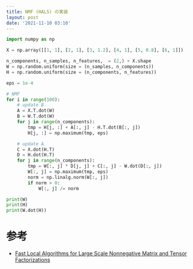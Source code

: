 ```yaml
---
title: NMF (HALS) の実装
layout: post
date: '2021-11-10 03:10'
---
```


```py
import numpy as np

X = np.array([[1, 1], [2, 1], [3, 1.2], [4, 1], [5, 0.8], [6, 1]])

n_components, n_samples, n_features,  = (2,) + X.shape
W = np.random.uniform(size = (n_samples, n_components))
H = np.random.uniform(size = (n_components, n_features))

eps = 1e-4

# NMF
for i in range(100):
    # update B
    A = X.T.dot(W)
    B = W.T.dot(W)
    for j in range(n_components):
        tmp = H[j, :] + A[:, j] - H.T.dot(B[:, j])
        H[j, :] = np.maximum(tmp, eps)

    # update A
    C = X.dot(H.T)
    D = H.dot(H.T)
    for j in range(n_components):
        tmp = W[:, j] * D[j, j] + C[:, j] - W.dot(D[:, j])
        W[:, j] = np.maximum(tmp, eps)
        norm = np.linalg.norm(W[:, j])
        if norm > 0:
            W[:, j] /= norm

print(W)
print(H)
print(W.dot(H))

```

# 参考
- [Fast Local Algorithms for Large Scale Nonnegative Matrix and Tensor Factorizations](http://citeseerx.ist.psu.edu/viewdoc/download?doi=10.1.1.214.6398&rep=rep1&type=pdf)
